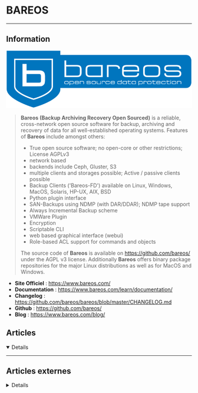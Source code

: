 # BAREOS
---

## <i class="fa-solid fa-hashtag"></i> Information

![Logo](../../_media/apps/bareos/bareos_logo.png ':size=250 :no-zoom')


> <i class="fa-solid fa-quote-left"></i> **Bareos (Backup Archiving Recovery Open Sourced)** is a reliable, cross-network open source software for backup, archiving and recovery of data for all well-established operating systems. Features of **Bareos** include amongst others:
>
> - True open source software; no open-core or other restrictions; License AGPLv3
> - network based
> - backends include Ceph, Gluster, S3
> - multiple clients and storages possible; Active / passive clients possible
> - Backup Clients ('Bareos-FD') available on Linux, Windows, MacOS, Solaris, HP-UX, AIX, BSD
> - Python plugin interface
> - SAN-Backups using NDMP (with DAR/DDAR); NDMP tape support
> - Always Incremental Backup scheme
> - VMWare Plugin
> - Encryption
> - Scriptable CLI
> - web based graphical interface (webui)
> - Role-based ACL support for commands and objects
>
> The source code of **Bareos** is available on https://github.com/bareos/ under the AGPL v3 license. Additionally **Bareos** offers binary package repositories for the major Linux distributions as well as for MacOS and Windows. <i class="fa-solid fa-quote-left fa-rotate-180"></i>


- <i class="fa-solid fa-globe"></i> **Site Officiel** : https://www.bareos.com/
- <i class="fa-solid fa-book"></i> **Documentation** : https://www.bareos.com/learn/documentation/
- <i class="fa-solid fa-file-circle-question"></i> **Changelog** : https://github.com/bareos/bareos/blob/master/CHANGELOG.md
- <i class="fa-brands fa-github"></i> **Github** : https://github.com/bareos/
- <i class="fab fa-blogger-b"></i> **Blog** : https://www.bareos.com/blog/

## <i class="fa-regular fa-newspaper"></i> Articles

<details open>

</details>

---

## <i class="fa-solid fa-glasses"></i> Articles externes

<details>

- [Effectuez vos sauvegardes avec Bareos](https://connect.ed-diamond.com/GNU-Linux-Magazine/glmf-212/effectuez-vos-sauvegardes-avec-bareos)
- [How to Setup Bareos Backup Solution on Ubuntu 18.04 LTS](https://www.howtoforge.com/how-to-setup-bareos-backup-solution-on-ubuntu-1804/)

</details>
